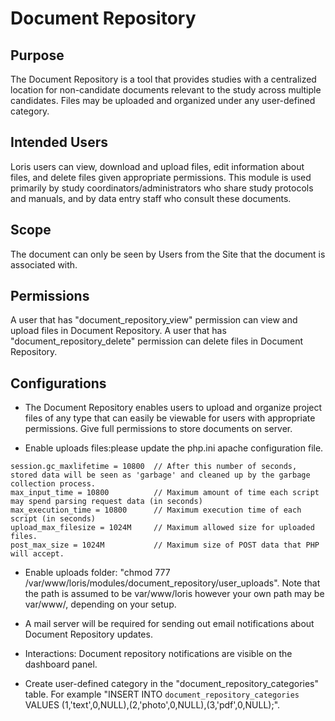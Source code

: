 # Document Repository

## Purpose

 The Document Repository is a tool that provides studies with a centralized location for non-candidate documents relevant to the study across multiple candidates.
 Files may be uploaded and organized under any user-defined category.

## Intended Users

 Loris users can view, download and upload files, edit information about files, and delete files given appropriate permissions.
This module is used primarily by study coordinators/administrators who share study protocols and manuals, and by data entry staff who consult these documents.  

## Scope

 The document can only be seen by Users from the Site that the document is associated with.

## Permissions

 A user that has "document_repository_view" permission can view and upload files in Document Repository.
 A user that has "document_repository_delete" permission can delete files in Document Repository.

## Configurations


- The Document Repository enables users to upload and organize project files of any type that can easily be viewable for users with appropriate permissions. Give full permissions to store documents on server.

- Enable uploads files:please update the php.ini apache configuration file. 
```
session.gc_maxlifetime = 10800  // After this number of seconds, stored data will be seen as 'garbage' and cleaned up by the garbage collection process.
max_input_time = 10800          // Maximum amount of time each script may spend parsing request data (in seconds)
max_execution_time = 10800      // Maximum execution time of each script (in seconds)
upload_max_filesize = 1024M     // Maximum allowed size for uploaded files.
post_max_size = 1024M           // Maximum size of POST data that PHP will accept.
```

- Enable uploads folder:
"chmod 777 /var/www/loris/modules/document_repository/user_uploads".
Note that the path is assumed to be var/www/loris however your own path may be var/www/<project-name>, depending on your setup.

- A mail server will be required for sending out email notifications about Document Repository updates. 

- Interactions: Document repository notifications are visible on the dashboard panel.
  
- Create user-defined category in the "document_repository_categories" table. For example "INSERT INTO `document_repository_categories` VALUES (1,'text',0,NULL),(2,'photo',0,NULL),(3,'pdf',0,NULL);".
